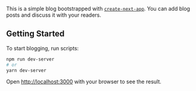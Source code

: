 This is a simple blog bootstrapped with [`create-next-app`](https://github.com/vercel/next.js/tree/canary/packages/create-next-app). You can add blog posts and discuss it with your readers.

## Getting Started

To start blogging, run scripts:

```bash
npm run dev-server
# or
yarn dev-server
```

Open [http://localhost:3000](http://localhost:3000) with your browser to see the result.


